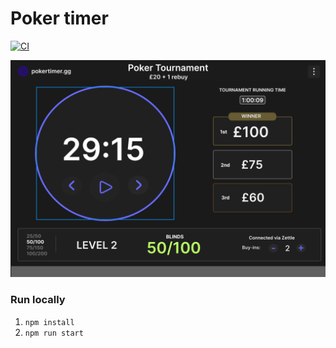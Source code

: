# Poker timer

[![CI](https://github.com/kevgilmore/pokertimer_old/actions/workflows/deploy_to_s3.yml/badge.svg)](https://github.com/kevgilmore/pokertimer_old/actions/workflows/deploy_to_s3.yml)

![figma design](figma_design.png)

### Run locally

1. `npm install`
2. `npm run start`